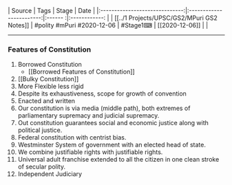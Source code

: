 |             Source             |           Tags           | Stage | Date         |
|:------------------------------:|:------------------------:|:------ :|:------------: |
| [[../1 Projects/UPSC/GS2/MPuri GS2 Notes]] | #polity #mPuri #2020-12-06 | #Stage1⌨  | [[2020-12-06]] |              |

---
### Features of Constitution
1. Borrowed Constitution
	- [[Borrowed Features of  Constitution]]
2. [[Bulky Constitution]]
3. More Flexible less rigid
4. Despite its exhaustiveness, scope for growth of convention
5. Enacted and written
6. Our constitution is via media (middle path), both extremes of parliamentary supremacy and judicial supremacy.
7. Out constitution guarantees social and economic justice along with political justice.
8. Federal constitution with centrist bias.
9. Westminster System of government with an elected head of state.
10. We combine justifiable rights with justifiable rights.
11. Universal adult franchise extended to all the citizen in one clean stroke of secular polity.
12. Independent Judiciary
